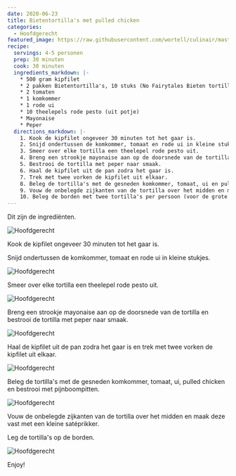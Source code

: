 ```yaml
---
date: 2020-06-23
title: Bietentortilla's met pulled chicken
categories:
  - Hoofdgerecht
featured_image: https://raw.githubusercontent.com/wortell/culinair/master/fotos/Bietentortillachicken/bietentortilla-overzicht-page.jpg
recipe:
  servings: 4-5 personen
  prep: 30 minuten
  cook: 30 minuten
  ingredients_markdown: |-
    * 500 gram kipfilet
    * 2 pakken Bietentortilla's, 10 stuks (No Fairytales Bieten tortilla wrap uit de koeling) 
    * 2 tomaten
    * 1 komkommer
    * 1 rode ui
    * 10 theelepels rode pesto (uit potje)
    * Mayonaise
    * Peper
  directions_markdown: |-
    1. Kook de kipfilet ongeveer 30 minuten tot het gaar is.
    2. Snijd ondertussen de komkommer, tomaat en rode ui in kleine stukjes.
    3. Smeer over elke tortilla een theelepel rode pesto uit. 
    4. Breng een strookje mayonaise aan op de doorsnede van de tortilla. 
    5. Bestrooi de tortilla met peper naar smaak.
    6. Haal de kipfilet uit de pan zodra het gaar is. 
    7. Trek met twee vorken de kipfilet uit elkaar.
    8. Beleg de tortilla's met de gesneden komkommer, tomaat, ui en pulled chicken.
    9. Vouw de onbelegde zijkanten van de tortilla over het midden en maak deze vast met een kleine satéprikker. 
    10. Beleg de borden met twee tortilla's per persoon (voor de grote eters is 3 per persoon aan te raden). 
---
```

Dit zijn de ingrediënten.

![Hoofdgerecht](https://raw.githubusercontent.com/wortell/culinair/master/fotos/Bietentortillachicken/bietentortilla-overzicht.jpeg)

Kook de kipfilet ongeveer 30 minuten tot het gaar is.

Snijd ondertussen de komkommer, tomaat en rode ui in kleine stukjes.

![Hoofdgerecht](https://raw.githubusercontent.com/wortell/culinair/master/fotos/Bietentortillachicken/bietentortilla-gesnedengroente.jpeg)

Smeer over elke tortilla een theelepel rode pesto uit.

![Hoofdgerecht](https://raw.githubusercontent.com/wortell/culinair/master/fotos/Bietentortillachicken/bietentortilla-pesto.jpeg)

Breng een strookje mayonaise aan op de doorsnede van de tortilla en
bestrooi de tortilla met peper naar smaak.

![Hoofdgerecht](https://raw.githubusercontent.com/wortell/culinair/master/fotos/Bietentortillachicken/bietentortilla-mayo.jpeg)

Haal de kipfilet uit de pan zodra het gaar is en trek met twee vorken de
kipfilet uit elkaar.

![Hoofdgerecht](https://raw.githubusercontent.com/wortell/culinair/master/fotos/Bietentortillachicken/bietentortilla-pulledchicken.jpeg)

Beleg de tortilla's met de gesneden komkommer, tomaat, ui, pulled
chicken en bestrooi met pijnboompitten.

![Hoofdgerecht](https://raw.githubusercontent.com/wortell/culinair/master/fotos/Bietentortillachicken/bietentortilla-kip.jpeg)

Vouw de onbelegde zijkanten van de tortilla over het midden en maak deze
vast met een kleine satéprikker.

Leg de tortilla's op de borden.

![Hoofdgerecht](https://raw.githubusercontent.com/wortell/culinair/master/fotos/Bietentortillachicken/bietentortilla-resultaat.jpeg)

Enjoy!